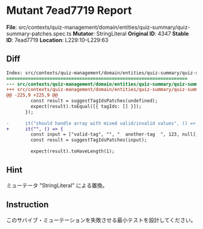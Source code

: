 # Mutant 7ead7719 Report

**File**: src/contexts/quiz-management/domain/entities/quiz-summary/quiz-summary-patches.spec.ts
**Mutator**: StringLiteral
**Original ID**: 4347
**Stable ID**: 7ead7719
**Location**: L229:10–L229:63

## Diff

```diff
Index: src/contexts/quiz-management/domain/entities/quiz-summary/quiz-summary-patches.spec.ts
===================================================================
--- src/contexts/quiz-management/domain/entities/quiz-summary/quiz-summary-patches.spec.ts	original
+++ src/contexts/quiz-management/domain/entities/quiz-summary/quiz-summary-patches.spec.ts	mutated #4347
@@ -225,9 +225,9 @@
         const result = suggestTagIdsPatches(undefined);
         expect(result).toEqual([{ tagIds: [] }]);
       });
 
-      it("should handle array with mixed valid/invalid values", () => {
+      it("", () => {
         const input = ["valid-tag", "", "  another-tag  ", 123, null];
         const result = suggestTagIdsPatches(input);
 
         expect(result).toHaveLength(1);
```

## Hint

ミューテータ "StringLiteral" による置換。

## Instruction

このサバイブ・ミューテーションを失敗させる最小テストを設計してください。
